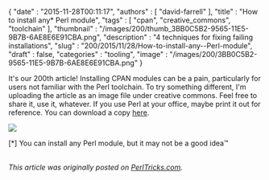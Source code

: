 {
   "date" : "2015-11-28T00:11:17",
   "authors" : [
      "david-farrell"
   ],
   "title" : "How to install any* Perl module",
   "tags" : [
      "cpan",
      "creative_commons",
      "toolchain"
   ],
   "thumbnail" : "/images/200/thumb_3BB0C5B2-9565-11E5-9B7B-6AE8E6E91CBA.png",
   "description" : "4 techniques for fixing failing installations",
   "slug" : "200/2015/11/28/How-to-install-any--Perl-module",
   "draft" : false,
   "categories" : "tooling",
   "image" : "/images/200/3BB0C5B2-9565-11E5-9B7B-6AE8E6E91CBA.png"
}


It's our 200th article! Installing CPAN modules can be a pain, particularly for users not familiar with the Perl toolchain. To try something different, I'm uploading the article as an image file under creative commons. Feel free to share it, use it, whatever. If you use Perl at your office, maybe print it out for reference. You can download a copy [here](/images/200/chart.png).

![](/images/200/chart.png)

[\*] You can install any Perl module, but it may not be a good idea™

\
*This article was originally posted on [PerlTricks.com](http://perltricks.com).*
